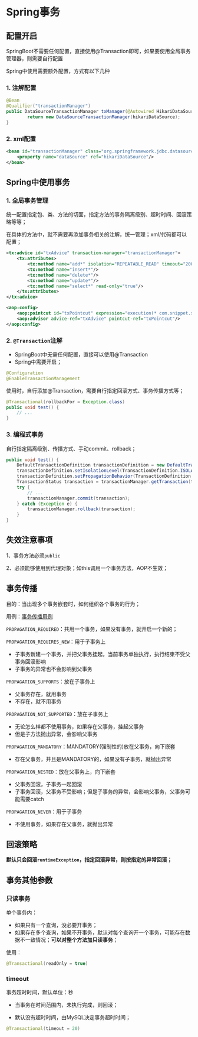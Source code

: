 # Spring事务

## 配置开启

SpringBoot不需要任何配置，直接使用@Transaction即可，如果要使用全局事务管理器，则需要自行配置

Spring中使用需要额外配置，方式有以下几种

### 1. 注解配置

```java
@Bean
@Qualifier("transactionManager")
public DataSourceTransactionManager txManager(@Autowired HikariDataSource hikariDataSource){
        return new DataSourceTransactionManager(hikariDataSource);
}
```

### 2. xml配置

```xml
<bean id="transactionManager" class="org.springframework.jdbc.datasource.DataSourceTransactionManager">
    <property name="dataSource" ref="hikariDataSource"/>
</bean>
```

## Spring中使用事务

### 1. 全局事务管理

统一配置指定包、类、方法的切面，指定方法的事务隔离级别、超时时间、回滚策略等等；

在具体的方法中，就不需要再添加事务相关的注解，统一管理；xml/代码都可以配置；

```xml
<tx:advice id="txAdvice" transaction-manager="transactionManager">
    <tx:attributes>
        <tx:method name="add*" isolation="REPEATABLE_READ" timeout="2000" read-only="true" rollback-for="java.lang.Exception"/>
        <tx:method name="insert*"/>
        <tx:method name="delete*"/>
        <tx:method name="update*"/>
        <tx:method name="select*" read-only="true"/>
    </tx:attributes>
</tx:advice>

<aop:config>
    <aop:pointcut id="txPointcut" expression="execution(* com.snippet.springtransaction.service.*(..))"/>
    <aop:advisor advice-ref="txAdvice" pointcut-ref="txPointcut"/>
</aop:config>
```

### 2. `@Transaction`注解
- SpringBoot中无需任何配置，直接可以使用@Transaction
- Spring中需要开启；
```java
@Configuration
@EnableTransactionManagement
```

使用时，自行添加@Transaction，需要自行指定回滚方式、事务传播方式等；
```java
@Transactional(rollbackFor = Exception.class)
public void test() {
    // ...
}
```

### 3. 编程式事务

自行指定隔离级别、传播方式、手动commit、rollback；

```java
public void test() {
    DefaultTransactionDefinition transactionDefinition = new DefaultTransactionDefinition();
    transactionDefinition.setIsolationLevel(TransactionDefinition.ISOLATION_DEFAULT); // isolation
    transactionDefinition.setPropagationBehavior(TransactionDefinition.PROPAGATION_REQUIRED); // default
    TransactionStatus transaction = transactionManager.getTransaction(transactionDefinition);
    try {
        // ...
        transactionManager.commit(transaction);
    } catch (Exception e) {
        transactionManager.rollback(transaction);
    }
}
```
## 失效注意事项
1、事务方法必须`public`

2、必须能够使用到代理对象；如this调用一个事务方法，AOP不生效；

## 事务传播

目的：当出现多个事务嵌套时，如何组织各个事务的行为；

用例：[事务传播用例](https://github.com/huiru-wang/code-snippet/blob/main/SpringTransaction/src/main/java/com/snippet/springtransaction/service/UserService.java)

`PROPAGATION_REQUIRED`：共用一个事务，如果没有事务，就开启一个新的；

`PROPAGATION_REQUIRES_NEW`：用于子事务上
- 子事务新建一个事务，并把父事务挂起，当前事务单独执行，执行结束不受父事务回滚影响
- 子事务的异常也不会影响到父事务

`PROPAGATION_SUPPORTS`：放在子事务上
- 父事务存在，就用事务
- 不存在，就不用事务

`PROPAGATION_NOT_SUPPORTED`：放在子事务上
- 无论怎么样都不使用事务，如果存在父事务，挂起父事务
- 但是子方法抛出异常，会影响父事务

`PROPAGATION_MANDATORY`：MANDATORY(强制性的)放在父事务，向下嵌套
- 存在父事务，并且是MANDATORY的，如果没有子事务，就抛出异常

`PROPAGATION_NESTED`：放在父事务上，向下嵌套
- 父事务回滚，子事务一起回滚
- 子事务回滚，父事务不受影响；但是子事务的异常，会影响父事务，父事务可能需要catch

`PROPAGATION_NEVER`：用于子事务
- 不使用事务，如果存在父事务，就抛出异常


## 回滚策略

**默认只会回滚`runtimeException`，指定回滚异常，则按指定的异常回滚；**

## 事务其他参数
### 只读事务
单个事务内：
- 如果只有一个查询，没必要开事务；
- 如果存在多个查询，如果不开事务，默认对每个查询开一个事务，可能存在数据不一致情况；**可以对整个方法加只读事务**；

使用：
```java
@Transactional(readOnly = true)
```

### timeout
事务超时时间，默认单位：秒

- 当事务在时间范围内，未执行完成，则回滚；

- 默认没有超时时间，由MySQL决定事务超时时间；

```java
@Transactional(timeout = 20)
```

